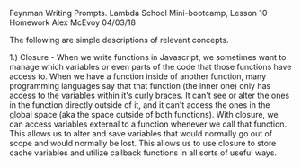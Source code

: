 Feynman Writing Prompts.
Lambda School Mini-bootcamp, Lesson 10 Homework
Alex McEvoy
04/03/18


The following are simple descriptions of relevant concepts.

1.) Closure - When we write functions in Javascript, we sometimes want to manage which variables or even parts of the code that those functions have access to. When we have a function inside of another function, many programming languages say that that function (the inner one) only has access to the variables within it's curly braces. It can't see or alter the ones in the function directly outside of it, and it can't access the ones in the global space (aka the space outside of both functions). With closure, we can access variables external to a function whenever we call that function. This allows us to alter and save variables that would normally go out of scope and would normally be lost. This allows us to use closure to store cache variables and utilize callback functions in all sorts of useful ways. 
